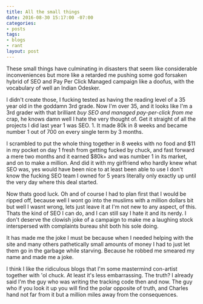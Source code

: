 ```yaml
---
title: All the small things
date: 2016-08-30 15:17:00 -07:00
categories:
- posts
tags:
- blogs
- rant
layout: post
---
```


These small things have culminating in disasters that seem like considerable inconveniences  but more like a retarded me pushing some god forsaken hybrid of SEO and Pay Per Click Managed campaign like a doofus, with the vocabulary of well an Indian Odesker.

I didn't create those, I fucking tested as having the reading level of a 35 year old in the goddamn 3rd grade. Now I'm over 35, and it looks like I'm a 3rd grader with that brilliant *buy SEO and managed pay-per-click from me* crap, he knows damn well I hate the very thought of. Get it straight of all the projects I did last year 1 was SEO. 1. It made 80k in 8 weeks and became number 1 out of 700 on every single term by 3 months.

I scrambled to put the whole thing together in 8 weeks with no food and $11 in my pocket on day 1 fresh from getting fucked by chuck, and fast forward a mere two months and it earned $80k+ and was number 1 in its market, and on to make a million. And did it with my girlfriend who hardly knew what SEO was, yes would have been nice to at least been able to use I don't know the fucking SEO team I owned for 5 years literally only exactly up until the very day where this deal started.

Now thats good luck. Oh and of course I had to plan first that I would be ripped off, because well I wont go into the muslims with a million dollars bit but well I wasnt wrong, lets just leave it at I'm not new to any aspect, of this. Thats the kind of SEO I can do, and I can still say I hate it and its nerdy. I don't deserve the clowish joke of a campaign to make me a laughing stock interspersed with complaints bureau shit both his sole doing. 

It has made me the joke I must be because when I needed helping with the site and many others pathetically small amounts of money I had to just let them go in the garbage while starving. Because he robbed me smeared my name and made me a joke. 

I think I like the ridiculous blogs that I'm some mastermind con-artist together with 'ol chuck. At least it's less embarrassing. The truth? I already said I'm the guy who was writing the tracking code then and now. The guy who if you look it up you will find the polar opposite of truth, and Charles hand not far from it but a million miles away from the consequences. 


